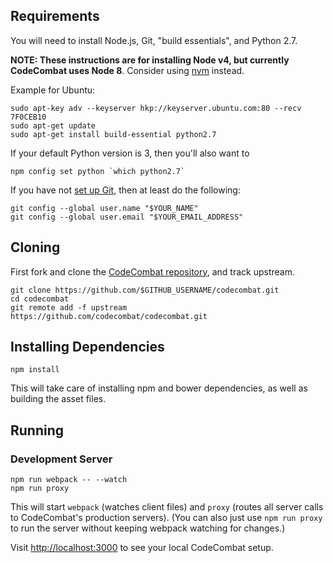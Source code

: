 ## Requirements

You will need to install Node.js, Git, "build essentials", and Python 2.7.

**NOTE: These instructions are for installing Node v4, but currently CodeCombat uses Node 8**. Consider using [nvm](https://github.com/creationix/nvm) instead.

Example for Ubuntu:

    sudo apt-key adv --keyserver hkp://keyserver.ubuntu.com:80 --recv 7F0CEB10
    sudo apt-get update
    sudo apt-get install build-essential python2.7

If your default Python version is 3, then you'll also want to

    npm config set python `which python2.7`

If you have not [set up Git](https://help.github.com/articles/set-up-git/#platform-linux), then at least do the following:

    git config --global user.name "$YOUR_NAME"
    git config --global user.email "$YOUR_EMAIL_ADDRESS"

## Cloning

First fork and clone the [CodeCombat repository][repo], and track upstream.

    git clone https://github.com/$GITHUB_USERNAME/codecombat.git
    cd codecombat
    git remote add -f upstream https://github.com/codecombat/codecombat.git

[repo]: https://github.com/codecombat/codecombat

## Installing Dependencies

    npm install

This will take care of installing npm and bower dependencies, as well as building the asset files.
## Running

### Development Server

    npm run webpack -- --watch
    npm run proxy

This will start `webpack` (watches client files) and `proxy` (routes all server calls to CodeCombat's production servers). (You can also just use `npm run proxy` to run the server without keeping webpack watching for changes.)

Visit [http://localhost:3000](http://localhost:3000) to see your local CodeCombat setup.